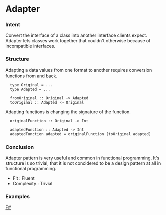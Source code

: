 # Adapter

### Intent

Convert the interface of a class into another interface clients expect. Adapter lets classes work together that couldn't otherwise because of incompatible interfaces.


### Structure

Adapting a data values from one format to another requires conversion functions from and back.

~~~~
  type Original = ...
  type Adapted = ...
  
  fromOriginal :: Original -> Adapted
  toOriginal :: Adapted -> Original
~~~~

Adapting functions is changing the signature of the function.

~~~~
  originalFunction :: Original -> Int
  
  adaptedFunction :: Adapted -> Int
  adaptedFunction adapted = originalFunction (toOriginal adapted)
~~~~
  

### Conclusion

Adapter pattern is very useful and common in functional programming. It's structure is so trivial, that it is not concidered to be a design pattern at all in functional programming.

- Fit : Fluent
- Complexity : Trivial


### Examples

[F#](adapter.fsx)
